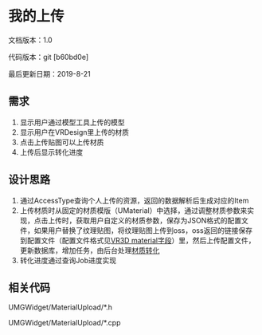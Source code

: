 # 我的上传

文档版本：1.0

 代码版本：git \[b60bd0e\] 

最后更新日期：2019-8-21

## 需求

1. 显示用户通过模型工具上传的模型
2. 显示用户在VRDesign里上传的材质
3. 点击上传贴图可以上传材质
4. 上传后显示转化进度

## 设计思路

1. 通过AccessType查询个人上传的资源，返回的数据解析后生成对应的Item
2. 上传材质时从固定的材质模版（UMaterial）中选择，通过调整材质参数来实现，点击上传时，获取用户自定义的材质参数，保存为JSON格式的配置文件，如果用户替换了纹理贴图，将纹理贴图上传到oss，oss返回的链接保存到配置文件（配置文件格式见[VR3D material字段](../../../shu-ju-zu-zhi/vr3d-ge-shi-1.md#4material-cai-zhi-jie-dian-de-ge-shi-xiang-jie)）里，然后上传配置文件，更新数据库，增加任务，由后台处理[材质转化](../../../vrdesign-xiang-guan-fu-wu/cai-zhi-zhuan-hua.md)
3. 转化进度通过查询Job进度实现

## 相关代码

UMGWidget/MaterialUpload/\*.h

UMGWidget/MaterialUpload/\*.cpp

